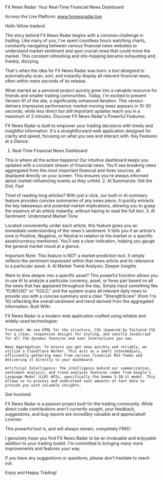 FX News Radar: Your Real-Time Financial News Dashboard

Access the Live Platform: www.fxnewsradar.live

Hello fellow traders!

The story behind FX News Radar begins with a common challenge in trading. Like many of you, I've spent countless hours watching charts, constantly navigating between various financial news websites to understand market sentiment and spot crucial news that could move the market. This constant refreshing and site-hopping became exhausting and, frankly, dizzying.

That's when the idea for FX News Radar was born: a tool designed to automatically scan, sort, and instantly display all relevant financial news, often within mere seconds of its release.

What started as a personal project quickly grew into a valuable resource for friends and smaller trading communities. Today, I'm excited to present Version 61 of the site, a significantly enhanced iteration. This version delivers impressive performance: market-moving news appears in 10-30 seconds, while less direct but still important updates reach you in a maximum of 2 minutes.
Discover FX News Radar's Powerful Features:

FX News Radar is built to empower your trading decisions with timely and insightful information. It's a straightforward web application designed for clarity and speed, focusing on what you see and interact with.
Key Features at a Glance:
1. Real-Time Financial News Dashboard

This is where all the action happens! Our intuitive dashboard keeps you updated with a constant stream of financial news. You'll see breaking news aggregated from the most important financial and forex sources, all displayed directly on your screen. This ensures you're always informed about market-influencing events as they unfold.
2. AI Summarize: Get the Gist, Fast

Tired of reading long articles? With just a click, our built-in AI summary feature provides concise summaries of any news piece. It quickly extracts the key takeaways and potential market implications, allowing you to grasp the essence of an article instantly, without having to read the full text.
3. AI Sentiment: Understand Market Tone

Located conveniently under each article, this feature gives you an immediate understanding of the news's sentiment. It tells you if an article's tone is Positive, Negative, or Neutral in relation to the market or a specific asset/currency mentioned. You'll see a clear indication, helping you gauge the general market mood at a glance.

Important Note: This feature is NOT a market prediction tool. It simply reflects the sentiment expressed within that news article and its relevance to a particular asset.
4. AI Market Trend Analysis: Deeper Insights

Want to dive deeper into a specific asset? This powerful function allows you to use AI to analyze a particular currency, asset, or forex pair based on all the news that has appeared throughout the day. Simply input something like "EUR/USD" or "GOLD," and the system scans all relevant daily news to provide you with a concise summary and a clear "StrengthScore" (from 1 to 10) reflecting the overall sentiment and trend derived from the aggregated information.
Built With:

FX News Radar is a modern web application crafted using reliable and widely-used technologies:

    Frontend: We use HTML for the structure, CSS (powered by Tailwind CSS for a clean, responsive design) for styling, and vanilla JavaScript for all the dynamic features and user interactions you see.

    News Aggregation: To ensure you get news quickly and reliably, we utilize a Cloudflare Worker. This acts as a smart intermediary, efficiently gathering news from various financial RSS feeds and delivering it directly to your dashboard.

    Artificial Intelligence: The intelligence behind our summarization, sentiment analysis, and trend analysis features comes from Google's Language Model (LLM) APIs, specifically the Gemma 3-1B-it model. This allows us to process and understand vast amounts of text data to provide you with valuable insights.

Get Involved:

FX News Radar is a passion project built for the trading community. While direct code contributions aren't currently sought, your feedback, suggestions, and bug reports are incredibly valuable and appreciated!
License:

This powerful tool is, and will always remain, completely FREE!

I genuinely hope you find FX News Radar to be an invaluable and enjoyable addition to your trading toolkit. I'm committed to bringing many more improvements and features your way.

If you have any suggestions or questions, please don't hesitate to reach out.

Enjoy and Happy Trading!
